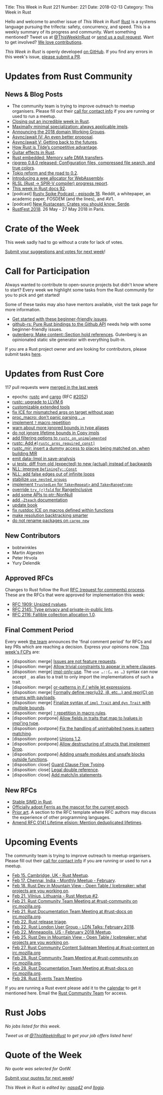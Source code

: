 Title: This Week in Rust 221
Number: 221
Date: 2018-02-13
Category: This Week in Rust

Hello and welcome to another issue of *This Week in Rust*!
[Rust](http://rust-lang.org) is a systems language pursuing the trifecta: safety, concurrency, and speed.
This is a weekly summary of its progress and community.
Want something mentioned? Tweet us at [@ThisWeekInRust](https://twitter.com/ThisWeekInRust) or [send us a pull request](https://github.com/cmr/this-week-in-rust).
Want to get involved? [We love contributions](https://github.com/rust-lang/rust/blob/master/CONTRIBUTING.md).

*This Week in Rust* is openly developed [on GitHub](https://github.com/cmr/this-week-in-rust).
If you find any errors in this week's issue, [please submit a PR](https://github.com/cmr/this-week-in-rust/pulls).

# Updates from Rust Community

## News & Blog Posts

* The community team is trying to improve outreach to meetup organisers. Please fill out their [call for contact info](https://docs.google.com/forms/d/e/1FAIpQLSf52YXGhqBaHtCXtVna4iHYMK7IQaTqUW6V-ztsZC8C2TBInQ/viewform) if you are running or used to run a meetup.
* [Closing out an incredible week in Rust](https://aturon.github.io/2018/02/09/amazing-week/).
* [Maximally minimal specialization: always applicable impls](http://smallcultfollowing.com/babysteps/blog/2018/02/09/maximally-minimal-specialization-always-applicable-impls/).
* [Announcing the 2018 domain Working Groups](https://internals.rust-lang.org/t/announcing-the-2018-domain-working-groups/6737).
* [Async/await IV: An even better proposal](https://boats.gitlab.io/blog/post/2018-02-07-async-iv-an-even-better-proposal/).
* [Async/await V: Getting back to the futures](https://boats.gitlab.io/blog/post/2018-02-08-async-v-getting-back-to-the-futures/).
* [How Rust is Tilde’s competitive advantage](https://www.rust-lang.org/pdfs/Rust-Tilde-Whitepaper.pdf).
* [Guitar effects in Rust](http://rickyhan.com/jekyll/update/2018/02/06/rust-guitar-pedal-effects-dsp.html).
* [Rust embedded: Memory safe DMA transfers](http://blog.japaric.io/safe-dma/).
* [ripgrep 0.8.0 released: Configuration files, compressed file search, and true colors](https://github.com/BurntSushi/ripgrep/releases/tag/0.8.0).
* [Tokio reform and the road to 0.2](https://tokio.rs/blog/2018-02-tokio-reform-shipped/).
* [Introducing a wee allocator for WebAssembly](http://fitzgeraldnick.com/2018/02/09/wee-alloc.html).
* [RLSL (Rust -> SPIR-V compiler) progress report](https://maikklein.github.io/rlsl-progress-report/).
* [This week in Rust docs 92](https://guillaumegomez.github.io/this-week-in-rust-docs/blog/this-week-in-rust-docs-92).
* [podcast] [Rusty Spike Podcast - episode 18](https://rusty-spike.blubrry.net/2018/02/08/episode-18-feb-7-2018/). Reddit, a whitepaper, an academic paper, FOSDEM (and the lines), and AV1.
* [podcast] [New Rustacean: Crates you should know: Serde](http://www.newrustacean.com/show_notes/cysk/serde/).
* [RustFest 2018](https://blog.rustfest.eu/next-stop-paris). 26 May - 27 May 2018 in Paris.

# Crate of the Week

This week sadly had to go without a crate for lack of votes.

[Submit your suggestions and votes for next week][submit_crate]!

[submit_crate]: https://users.rust-lang.org/t/crate-of-the-week/2704

# Call for Participation

Always wanted to contribute to open-source projects but didn't know where to start?
Every week we highlight some tasks from the Rust community for you to pick and get started!

Some of these tasks may also have mentors available, visit the task page for more information.

* [Get started with these beginner-friendly issues](https://www.rustaceans.org/findwork/starters).
* [github-rs: Pure Rust bindings to the Github API](https://github.com/mgattozzi/github-rs/issues?q=is%3Aissue+is%3Aopen+label%3A%22Help+Wanted%22) needs help with some beginner-friendly issues.
* [gutenberg: Make content::Section hold references](https://github.com/Keats/gutenberg/issues/205). Gutenberg is an opinionated static site generator with everything built-in.

If you are a Rust project owner and are looking for contributors, please submit tasks [here][guidelines].

[guidelines]: https://users.rust-lang.org/t/twir-call-for-participation/4821

# Updates from Rust Core

117 pull requests were [merged in the last week][merged]

[merged]: https://github.com/search?q=is%3Apr+org%3Arust-lang+is%3Amerged+merged%3A2017-02-05..2018-02-12

* epochs: [rustc](https://github.com/rust-lang/rust/pull/48014) and [cargo](https://github.com/rust-lang/cargo/pull/5011) (RFC [#2052](https://rust-lang.github.io/rfcs/2052-epochs.html))
* [rustc: upgrade to LLVM 6](https://github.com/rust-lang/rust/pull/47828)
* [customizable extended tools](https://github.com/rust-lang/rust/pull/48015)
* [fix ICE for mismatched args on target without span](https://github.com/rust-lang/rust/pull/48047)
* [proc_macro: don't panic parsing `..=`](https://github.com/rust-lang/rust/pull/48036)
* [implement `?` macro repetition](https://github.com/rust-lang/rust/pull/47752)
* [warn about more ignored bounds in type aliases](https://github.com/rust-lang/rust/pull/48020)
* [do not ignore lifetime bounds in Copy impls](https://github.com/rust-lang/rust/pull/47877)
* [add filtering options to `rustc_on_unimplemented`](https://github.com/rust-lang/rust/pull/47613)
* [rustc: Add `#[rustc_args_required_const]`](https://github.com/rust-lang/rust/pull/48018)
* [rustc_mir: insert a dummy access to places being matched on, when building MIR](https://github.com/rust-lang/rust/pull/48092)
* [emit data::Impl in save-analysis](https://github.com/rust-lang/rust/pull/47657)
* [ui tests: diff from old (expected) to new (actual) instead of backwards](https://github.com/rust-lang/rust/pull/47978)
* [NLL: improve `DefiningTy::Const`](https://github.com/rust-lang/rust/pull/47957)
* [NLL: add false edges out of infinite loops](https://github.com/rust-lang/rust/pull/47802)
* [stabilize `use_nested_groups`](https://github.com/rust-lang/rust/pull/47948)
* [implement `TrustedLen` for `Take<Repeat>` and `Take<RangeFrom>`](https://github.com/rust-lang/rust/pull/47944)
* [override `try_(r)fold` for RangeInclusive](https://github.com/rust-lang/rust/pull/48012)
* [add some APIs to ptr::NonNull](https://github.com/rust-lang/rust/pull/47631)
* [add `-Zteach` documentation](https://github.com/rust-lang/rust/pull/47843)
* [update book](https://github.com/rust-lang/rust/pull/47753)
* [fix rustdoc ICE on macros defined within functions](https://github.com/rust-lang/rust/pull/47959)
* [make resolution backtracking smarter](https://github.com/rust-lang/cargo/pull/4834)
* [do not rename packages on `cargo new`](https://github.com/rust-lang/cargo/pull/5013)

## New Contributors

* bobtwinkles
* Martin Algesten
* Peter Hrvola
* Yury Delendik

## Approved RFCs

Changes to Rust follow the Rust [RFC (request for comments)
process](https://github.com/rust-lang/rfcs#rust-rfcs). These
are the RFCs that were approved for implementation this week:

* [RFC 1909: Unsized rvalues](https://github.com/rust-lang/rfcs/pull/1909).
* [RFC 2145: Type privacy and private-in-public lints](https://github.com/rust-lang/rfcs/pull/2145).
* [RFC 2116: Fallible collection allocation 1.0](https://github.com/rust-lang/rfcs/pull/2116).

## Final Comment Period

Every week [the team](https://www.rust-lang.org/team.html) announces the
'final comment period' for RFCs and key PRs which are reaching a
decision. Express your opinions now. [This week's FCPs][fcp] are:

[fcp]: https://github.com/rust-lang/rfcs/labels/final-comment-period

* [disposition: merge] [Issues are not feature requests](https://github.com/rust-lang/rfcs/pull/2299).
* [disposition: merge] [Allow trivial constraints to appear in where clauses](https://github.com/rust-lang/rfcs/pull/2056).
* [disposition: merge] [impl-only-use](https://github.com/rust-lang/rfcs/pull/2166). The `use …::{… as …}` syntax can now accept `_` as alias to a trait to only import the implementations of such a trait.
* [disposition: merge] [or-patterns in if / while let expressions](https://github.com/rust-lang/rfcs/pull/2175).
* [disposition: merge] [Formally define repr(u32, i8, etc...) and repr(C) on enums with payloads](https://github.com/rust-lang/rfcs/pull/2195).
* [disposition: merge] [Finalize syntax of `impl Trait` and `dyn Trait` with multiple bounds](https://github.com/rust-lang/rfcs/pull/2250).
* [disposition: merge] [`?` repetition in macro rules](https://github.com/rust-lang/rfcs/pull/2298).
* [disposition: postpone] [Allow fields in traits that map to lvalues in impl'ing type](https://github.com/rust-lang/rfcs/pull/1546).
* [disposition: postpone] [Fix the handling of uninhabited types in pattern matching](https://github.com/rust-lang/rfcs/pull/1872).
* [disposition: postpone] [Unions 1.2](https://github.com/rust-lang/rfcs/pull/1897).
* [disposition: postpone] [Allow destructuring of structs that implement Drop](https://github.com/rust-lang/rfcs/pull/2061).
* [disposition: postpone] [Adding unsafe modules and unsafe blocks outside functions](https://github.com/rust-lang/rfcs/pull/2148).
* [disposition: close] [Guard Clause Flow Typing](https://github.com/rust-lang/rfcs/pull/2221).
* [disposition: close] [Legal double reference](https://github.com/rust-lang/rfcs/pull/2268).
* [disposition: close] [Add match/in statements](https://github.com/rust-lang/rfcs/pull/2144).

## New RFCs

* [Stable SIMD in Rust](https://github.com/rust-lang/rfcs/pull/2325).
* [Officially adopt Ferris as the mascot for the current epoch](https://github.com/rust-lang/rfcs/pull/2328).
* [Prior art](https://github.com/rust-lang/rfcs/pull/2333). A section to the RFC template where RFC authors may discuss the experience of other programming languages.
* [Amend RFC 0141 Lifetime elision: Mention deduplicated lifetimes](https://github.com/rust-lang/rfcs/pull/2330).

# Upcoming Events

The community team is trying to improve outreach to meetup organisers. Please fill out their [call for contact info](https://docs.google.com/forms/d/e/1FAIpQLSf52YXGhqBaHtCXtVna4iHYMK7IQaTqUW6V-ztsZC8C2TBInQ/viewform) if you are running or used to run a meetup.

* [Feb 15. Cambridge, UK - Rust Meetup](https://www.meetup.com/Cambridge-Rust-Meetup/events/mgtcwnyxdbtb/).
* [Feb 17. Chennai, India - Monthly Meetup - February](https://www.meetup.com/mad-rs/events/247446699/).
* [Feb 18. Rust Dev in Mountain View - Open Table / Icebreaker: what projects are you working on](https://www.meetup.com/Rust-Dev-in-Mountain-View/events/glnfcpyxdbxb/).
* [Feb 21. Vilnius, Lithuania - Rust Meetup #2](https://www.meetup.com/Rust-in-Vilnius/events/244401223/).
* [Feb 21. Rust Community Team Meeting at #rust-community on irc.mozilla.org](https://chat.mibbit.com/?server=irc.mozilla.org&channel=%23rust-community).
* [Feb 21. Rust Documentation Team Meeting at #rust-docs on irc.mozilla.org](https://chat.mibbit.com/?server=irc.mozilla.org&channel=%23rust-docs).
* [Feb 22. Rust release triage](https://internals.rust-lang.org/t/release-cycle-triage-proposal/3544).
* [Feb 22. Rust London User Group - LDN Talks: February 2018](https://www.meetup.com/Rust-London-User-Group/events/246860921/).
* [Feb 22. Minneapolis, US - February 2018 Meetup](https://www.meetup.com/RustMN/events/247512052/).
* [Feb 25. Rust Dev in Mountain View - Open Table / Icebreaker: what projects are you working on](https://www.meetup.com/Rust-Dev-in-Mountain-View/events/glnfcpyxdbxb/).
* [Feb 27. Rust Community Content Subteam Meeting at #rust-content on irc.mozilla.org](https://chat.mibbit.com/?server=irc.mozilla.org&channel=%23rust-content)
* [Feb 28. Rust Community Team Meeting at #rust-community on irc.mozilla.org](https://chat.mibbit.com/?server=irc.mozilla.org&channel=%23rust-community).
* [Feb 28. Rust Documentation Team Meeting at #rust-docs on irc.mozilla.org](https://chat.mibbit.com/?server=irc.mozilla.org&channel=%23rust-docs).
* [Feb 28. Rust Events Team Meeting](https://t.me/joinchat/EkKINhHCgZ9llzvPidOssA).

If you are running a Rust event please add it to the [calendar] to get
it mentioned here. Email the [Rust Community Team][community] for access.

[calendar]: https://www.google.com/calendar/embed?src=apd9vmbc22egenmtu5l6c5jbfc%40group.calendar.google.com
[community]: mailto:community-team@rust-lang.org

# Rust Jobs

*No jobs listed for this week.*

*Tweet us at [@ThisWeekInRust](https://twitter.com/ThisWeekInRust) to get your job offers listed here!*

# Quote of the Week

*No quote was selected for QotW.*

[Submit your quotes for next week][submit]!

[submit]: http://users.rust-lang.org/t/twir-quote-of-the-week/328

*This Week in Rust is edited by: [nasa42](https://github.com/nasa42) and [llogiq](https://github.com/llogiq).*
